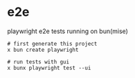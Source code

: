 # e2e

playwright e2e tests running on bun(mise)

```shell
# first generate this project
x bun create playwright

# run tests with gui
x bunx playwright test --ui
```
